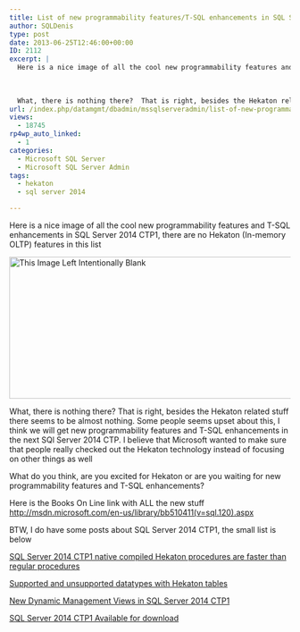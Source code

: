 ```yaml
---
title: List of new programmability features/T-SQL enhancements in SQL Server besides Hekaton
author: SQLDenis
type: post
date: 2013-06-25T12:46:00+00:00
ID: 2112
excerpt: |
  Here is a nice image of all the cool new programmability features and T-SQL enhancements in SQL Server 2014 CTP1, there are no Hekaton (In memory OLTP) features in this list
  
  
  
  What, there is nothing there?  That is right, besides the Hekaton relate&hellip;
url: /index.php/datamgmt/dbadmin/mssqlserveradmin/list-of-new-programmability-features/
views:
  - 18745
rp4wp_auto_linked:
  - 1
categories:
  - Microsoft SQL Server
  - Microsoft SQL Server Admin
tags:
  - hekaton
  - sql server 2014

---
```

Here is a nice image of all the cool new programmability features and T-SQL enhancements in SQL Server 2014 CTP1, there are no Hekaton (In-memory OLTP) features in this list

<div class="image_block">
  <a href="https://lessthandot.z19.web.core.windows.net/wp-content/uploads/blogs/DataMgmt/Denis/SQL2013/WhiteImage.PNG?mtime=1372000602"><img alt="This Image Left Intentionally Blank" src="https://lessthandot.z19.web.core.windows.net/wp-content/uploads/blogs/DataMgmt/Denis/SQL2013/WhiteImage.PNG?mtime=1372000602" width="672" height="254" Title="This Image Left Intentionally Blank" /></a>
</div>

What, there is nothing there? That is right, besides the Hekaton related stuff there seems to be almost nothing. Some people seems upset about this, I think we will get new programmability features and T-SQL enhancements in the next SQl Server 2014 CTP. I believe that Microsoft wanted to make sure that people really checked out the Hekaton technology instead of focusing on other things as well

What do you think, are you excited for Hekaton or are you waiting for new programmability features and T-SQL enhancements?

Here is the Books On Line link with ALL the new stuff http://msdn.microsoft.com/en-us/library/bb510411(v=sql.120).aspx

BTW, I do have some posts about SQL Server 2014 CTP1, the small list is below

[SQL Server 2014 CTP1 native compiled Hekaton procedures are faster than regular procedures][1]
  
[Supported and unsupported datatypes with Hekaton tables][2]
  
[New Dynamic Management Views in SQL Server 2014 CTP1][3]
  
[SQL Server 2014 CTP1 Available for download][4]

 [1]: /index.php/DataMgmt/DBProgramming/sql-server-2014-ctp1-native
 [2]: /index.php/DataMgmt/DBAdmin/MSSQLServerAdmin/supported-and-unsupported-datatypes-with
 [3]: /index.php/DataMgmt/DBAdmin/MSSQLServerAdmin/new-dynamic-management-views-in
 [4]: /index.php/DataMgmt/DBProgramming/MSSQLServer/sql-server-2014-ctp1-available
